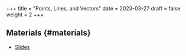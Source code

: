+++
title = "Points, Lines, and Vectors"
date = 2023-03-27
draft = false
weight = 2
+++

## Materials {#materials}

-   [Slides](/slides/points-lines-vectors.pdf)
